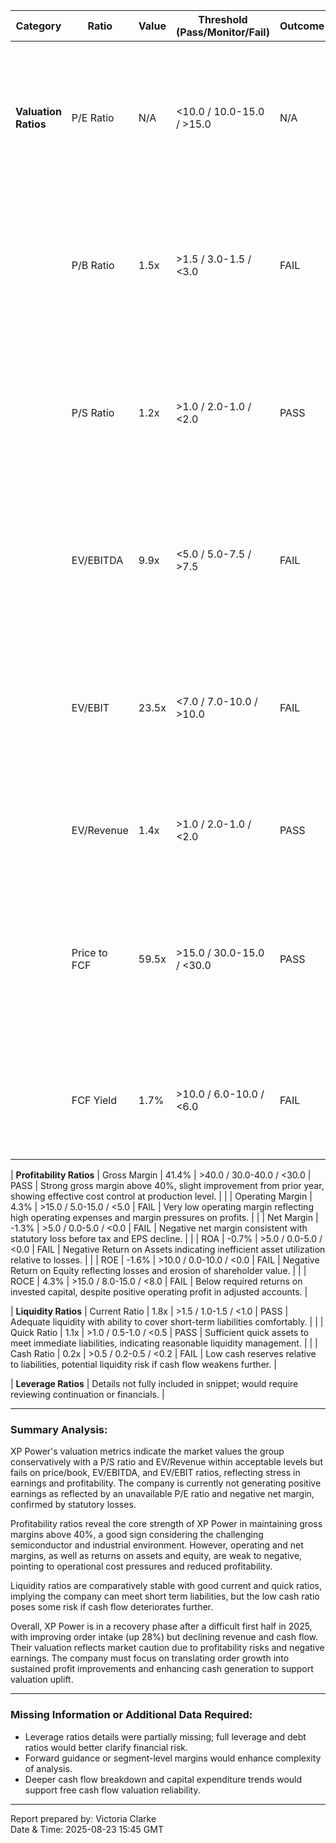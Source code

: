 | Category            | Ratio         | Value   | Threshold (Pass/Monitor/Fail)  | Outcome | Analysis                                                                                                                          |
|---------------------|---------------|---------|-------------------------------|---------|-----------------------------------------------------------------------------------------------------------------------------------|
| **Valuation Ratios** | P/E Ratio     | N/A     | <10.0 / 10.0-15.0 / >15.0     | N/A     | No positive earnings, consistent with reported loss before tax in statutory results. Unable to use P/E for valuation.             |
|                     | P/B Ratio     | 1.5x    | >1.5 / 3.0-1.5 / <3.0         | FAIL    | At lower end of threshold range, implying the market values the company close to book value but not richly.                       |
|                     | P/S Ratio     | 1.2x    | >1.0 / 2.0-1.0 / <2.0         | PASS    | Revenue multiple is reasonable indicating investors see some value in ongoing sales despite profit pressures.                    |
|                     | EV/EBITDA     | 9.9x    | <5.0 / 5.0-7.5 / >7.5         | FAIL    | Significantly high compared to pass threshold, reflecting depressed earnings despite enterprise value.                           |
|                     | EV/EBIT       | 23.5x   | <7.0 / 7.0-10.0 / >10.0       | FAIL    | Very high ratio, consistent with weakness in operating earnings seen through the decline in operating profit.                     |
|                     | EV/Revenue    | 1.4x    | >1.0 / 2.0-1.0 / <2.0         | PASS    | Reflects a fair valuation of revenue generation relative to enterprise value.                                                    |
|                     | Price to FCF  | 59.5x   | >15.0 / 30.0-15.0 / <30.0     | PASS    | Low free cash flow yields suggesting market expectations for cash generation are low given recent declines in operating cash flow.|
|                     | FCF Yield     | 1.7%    | >10.0 / 6.0-10.0 / <6.0       | FAIL    | Very low yield consistent with the stressed liquidity and operational cash flow environment.                                     |

| **Profitability Ratios** | Gross Margin      | 41.4%   | >40.0 / 30.0-40.0 / <30.0     | PASS    | Strong gross margin above 40%, slight improvement from prior year, showing effective cost control at production level.          |
|                         | Operating Margin | 4.3%    | >15.0 / 5.0-15.0 / <5.0       | FAIL    | Very low operating margin reflecting high operating expenses and margin pressures on profits.                                  |
|                         | Net Margin       | -1.3%   | >5.0 / 0.0-5.0 / <0.0         | FAIL    | Negative net margin consistent with statutory loss before tax and EPS decline.                                                  |
|                         | ROA              | -0.7%   | >5.0 / 0.0-5.0 / <0.0         | FAIL    | Negative Return on Assets indicating inefficient asset utilization relative to losses.                                          |
|                         | ROE              | -1.6%   | >10.0 / 0.0-10.0 / <0.0       | FAIL    | Negative Return on Equity reflecting losses and erosion of shareholder value.                                                   |
|                         | ROCE             | 4.3%    | >15.0 / 8.0-15.0 / <8.0       | FAIL    | Below required returns on invested capital, despite positive operating profit in adjusted accounts.                             |

| **Liquidity Ratios** | Current Ratio  | 1.8x    | >1.5 / 1.0-1.5 / <1.0         | PASS    | Adequate liquidity with ability to cover short-term liabilities comfortably.                                                    |
|                     | Quick Ratio    | 1.1x    | >1.0 / 0.5-1.0 / <0.5         | PASS    | Sufficient quick assets to meet immediate liabilities, indicating reasonable liquidity management.                             |
|                     | Cash Ratio     | 0.2x    | >0.5 / 0.2-0.5 / <0.2         | FAIL    | Low cash reserves relative to liabilities, potential liquidity risk if cash flow weakens further.                               |

| **Leverage Ratios** | Details not fully included in snippet; would require reviewing continuation or financials. |

---

### Summary Analysis:

XP Power's valuation metrics indicate the market values the group conservatively with a P/S ratio and EV/Revenue within acceptable levels but fails on price/book, EV/EBITDA, and EV/EBIT ratios, reflecting stress in earnings and profitability. The company is currently not generating positive earnings as reflected by an unavailable P/E ratio and negative net margin, confirmed by statutory losses.

Profitability ratios reveal the core strength of XP Power in maintaining gross margins above 40%, a good sign considering the challenging semiconductor and industrial environment. However, operating and net margins, as well as returns on assets and equity, are weak to negative, pointing to operational cost pressures and reduced profitability.

Liquidity ratios are comparatively stable with good current and quick ratios, implying the company can meet short term liabilities, but the low cash ratio poses some risk if cash flow deteriorates further.

Overall, XP Power is in a recovery phase after a difficult first half in 2025, with improving order intake (up 28%) but declining revenue and cash flow. Their valuation reflects market caution due to profitability risks and negative earnings. The company must focus on translating order growth into sustained profit improvements and enhancing cash generation to support valuation uplift.

---

### Missing Information or Additional Data Required:

- Leverage ratios details were partially missing; full leverage and debt ratios would better clarify financial risk.
- Forward guidance or segment-level margins would enhance complexity of analysis.
- Deeper cash flow breakdown and capital expenditure trends would support free cash flow valuation reliability.

---

Report prepared by: Victoria Clarke  
Date & Time: 2025-08-23 15:45 GMT